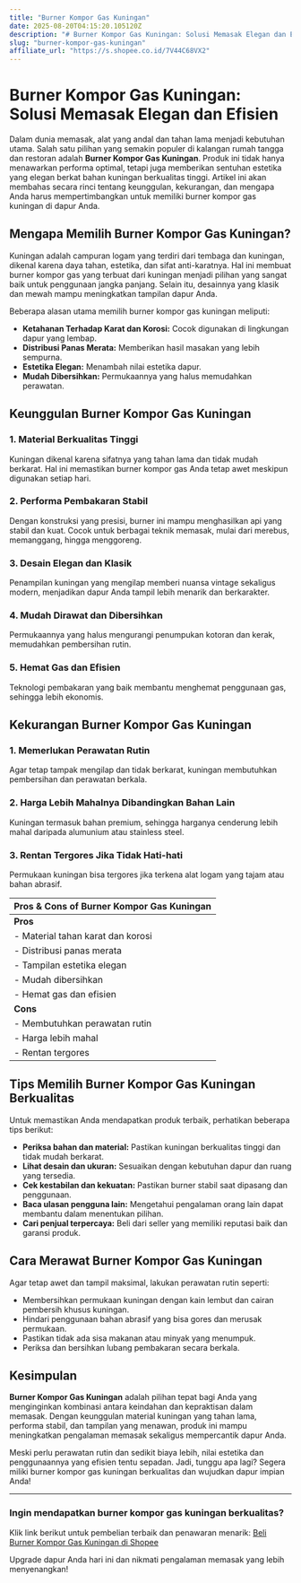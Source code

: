 ```yaml
---
title: "Burner Kompor Gas Kuningan"
date: 2025-08-20T04:15:20.105120Z
description: "# Burner Kompor Gas Kuningan: Solusi Memasak Elegan dan Efisien..."
slug: "burner-kompor-gas-kuningan"
affiliate_url: "https://s.shopee.co.id/7V44C68VX2"
---
```

# Burner Kompor Gas Kuningan: Solusi Memasak Elegan dan Efisien

Dalam dunia memasak, alat yang andal dan tahan lama menjadi kebutuhan utama. Salah satu pilihan yang semakin populer di kalangan rumah tangga dan restoran adalah **Burner Kompor Gas Kuningan**. Produk ini tidak hanya menawarkan performa optimal, tetapi juga memberikan sentuhan estetika yang elegan berkat bahan kuningan berkualitas tinggi. Artikel ini akan membahas secara rinci tentang keunggulan, kekurangan, dan mengapa Anda harus mempertimbangkan untuk memiliki burner kompor gas kuningan di dapur Anda.

## Mengapa Memilih Burner Kompor Gas Kuningan?

Kuningan adalah campuran logam yang terdiri dari tembaga dan kuningan, dikenal karena daya tahan, estetika, dan sifat anti-karatnya. Hal ini membuat burner kompor gas yang terbuat dari kuningan menjadi pilihan yang sangat baik untuk penggunaan jangka panjang. Selain itu, desainnya yang klasik dan mewah mampu meningkatkan tampilan dapur Anda.

Beberapa alasan utama memilih burner kompor gas kuningan meliputi:

- **Ketahanan Terhadap Karat dan Korosi:** Cocok digunakan di lingkungan dapur yang lembap.
- **Distribusi Panas Merata:** Memberikan hasil masakan yang lebih sempurna.
- **Estetika Elegan:** Menambah nilai estetika dapur.
- **Mudah Dibersihkan:** Permukaannya yang halus memudahkan perawatan.

## Keunggulan Burner Kompor Gas Kuningan

### 1. Material Berkualitas Tinggi

Kuningan dikenal karena sifatnya yang tahan lama dan tidak mudah berkarat. Hal ini memastikan burner kompor gas Anda tetap awet meskipun digunakan setiap hari.

### 2. Performa Pembakaran Stabil

Dengan konstruksi yang presisi, burner ini mampu menghasilkan api yang stabil dan kuat. Cocok untuk berbagai teknik memasak, mulai dari merebus, memanggang, hingga menggoreng.

### 3. Desain Elegan dan Klasik

Penampilan kuningan yang mengilap memberi nuansa vintage sekaligus modern, menjadikan dapur Anda tampil lebih menarik dan berkarakter.

### 4. Mudah Dirawat dan Dibersihkan

Permukaannya yang halus mengurangi penumpukan kotoran dan kerak, memudahkan pembersihan rutin.

### 5. Hemat Gas dan Efisien

Teknologi pembakaran yang baik membantu menghemat penggunaan gas, sehingga lebih ekonomis.

## Kekurangan Burner Kompor Gas Kuningan

### 1. Memerlukan Perawatan Rutin

Agar tetap tampak mengilap dan tidak berkarat, kuningan membutuhkan pembersihan dan perawatan berkala.

### 2. Harga Lebih Mahalnya Dibandingkan Bahan Lain

Kuningan termasuk bahan premium, sehingga harganya cenderung lebih mahal daripada alumunium atau stainless steel.

### 3. Rentan Tergores Jika Tidak Hati-hati

Permukaan kuningan bisa tergores jika terkena alat logam yang tajam atau bahan abrasif.

| **Pros & Cons of Burner Kompor Gas Kuningan** |
|------------------------------------------------|
| **Pros**                                     |
| - Material tahan karat dan korosi            |
| - Distribusi panas merata                     |
| - Tampilan estetika elegan                   |
| - Mudah dibersihkan                          |
| - Hemat gas dan efisien                     |
| **Cons**                                     |
| - Membutuhkan perawatan rutin               |
| - Harga lebih mahal                         |
| - Rentan tergores                            |

## Tips Memilih Burner Kompor Gas Kuningan Berkualitas

Untuk memastikan Anda mendapatkan produk terbaik, perhatikan beberapa tips berikut:

- **Periksa bahan dan material:** Pastikan kuningan berkualitas tinggi dan tidak mudah berkarat.
- **Lihat desain dan ukuran:** Sesuaikan dengan kebutuhan dapur dan ruang yang tersedia.
- **Cek kestabilan dan kekuatan:** Pastikan burner stabil saat dipasang dan penggunaan.
- **Baca ulasan pengguna lain:** Mengetahui pengalaman orang lain dapat membantu dalam menentukan pilihan.
- **Cari penjual terpercaya:** Beli dari seller yang memiliki reputasi baik dan garansi produk.

## Cara Merawat Burner Kompor Gas Kuningan

Agar tetap awet dan tampil maksimal, lakukan perawatan rutin seperti:

- Membersihkan permukaan kuningan dengan kain lembut dan cairan pembersih khusus kuningan.
- Hindari penggunaan bahan abrasif yang bisa gores dan merusak permukaan.
- Pastikan tidak ada sisa makanan atau minyak yang menumpuk.
- Periksa dan bersihkan lubang pembakaran secara berkala.

## Kesimpulan

**Burner Kompor Gas Kuningan** adalah pilihan tepat bagi Anda yang menginginkan kombinasi antara keindahan dan kepraktisan dalam memasak. Dengan keunggulan material kuningan yang tahan lama, performa stabil, dan tampilan yang menawan, produk ini mampu meningkatkan pengalaman memasak sekaligus mempercantik dapur Anda.

Meski perlu perawatan rutin dan sedikit biaya lebih, nilai estetika dan penggunaannya yang efisien tentu sepadan. Jadi, tunggu apa lagi? Segera miliki burner kompor gas kuningan berkualitas dan wujudkan dapur impian Anda!

---

### **Ingin mendapatkan burner kompor gas kuningan berkualitas?**

Klik link berikut untuk pembelian terbaik dan penawaran menarik: [Beli Burner Kompor Gas Kuningan di Shopee](https://s.shopee.co.id/7V44C68VX2)  

Upgrade dapur Anda hari ini dan nikmati pengalaman memasak yang lebih menyenangkan!